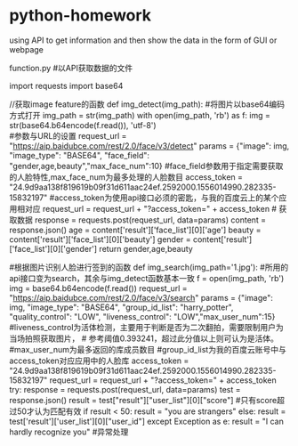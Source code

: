 # python-homework
using API to get information and then show the data in the form of GUI or webpage

function.py   #以API获取数据的文件

import requests
import base64

//获取image feature的函数
def img_detect(img_path):
    #将图片以base64编码方式打开
    img_path = str(img_path)
    with open(img_path, 'rb') as f:
        img = str(base64.b64encode(f.read()), 'utf-8')  
    #参数与URL的设置
    request_url = "https://aip.baidubce.com/rest/2.0/face/v3/detect"
    params = {"image": img, "image_type": "BASE64", "face_field": "gender,age,beauty","max_face_num":10}
    #face_field参数用于指定需要获取的人脸特性,max_face_num为最多处理的人脸数目
    access_token = "24.9d9aa138f819619b09f31d611aac24ef.2592000.1556014990.282335-15832197"
    #access_token为使用api接口必须的密匙，与我的百度云上的某个应用相对应
    request_url = request_url + "?access_token=" + access_token
    # 获取数据
    response = requests.post(request_url, data=params)
    content = response.json()
    age = content['result']['face_list'][0]['age']
    beauty = content['result']['face_list'][0]['beauty']
    gender = content['result']['face_list'][0]['gender']
    return gender,age,beauty


#根据图片识别人脸进行签到的函数
def img_search(img_path='1.jpg'):
    #所用的api接口变为search，其余与img_detect函数基本一致
    f = open(img_path, 'rb')
    img = base64.b64encode(f.read())
    request_url = "https://aip.baidubce.com/rest/2.0/face/v3/search"
    params = {"image": img, "image_type": "BASE64", "group_id_list": "harry_potter", "quality_control": "LOW",
              "liveness_control": "LOW","max_user_num":15}
    #liveness_control为活体检测，主要用于判断是否为二次翻拍，需要限制用户为当场拍照获取图片，
    # 参考阈值0.393241，超过此分值以上则可认为是活体。
    #max_user_num为最多返回的库成员数目
    #group_id_list为我的百度云账号中与access_token对应应用中的人脸库
    access_token = "24.9d9aa138f819619b09f31d611aac24ef.2592000.1556014990.282335-15832197"
    request_url = request_url + "?access_token=" + access_token
    try:
        response = requests.post(request_url, data=params)
        test = response.json()
        result = test["result"]["user_list"][0]["score"]
        #只有score超过50才认为匹配有效
        if result < 50:
            result = "you are strangers"
        else:
            result = test['result']['user_list'][0]["user_id"]
    except Exception as e:
        result = "I can hardly recognize you"
    #异常处理

